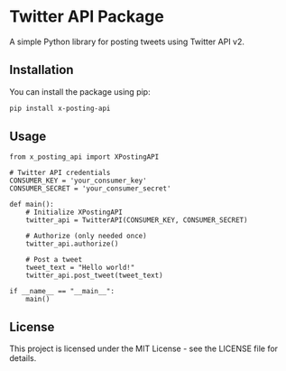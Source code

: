 # Twitter API Package

A simple Python library for posting tweets using Twitter API v2.

## Installation

You can install the package using pip:

```bash
pip install x-posting-api
```

## Usage

```
from x_posting_api import XPostingAPI

# Twitter API credentials
CONSUMER_KEY = 'your_consumer_key'
CONSUMER_SECRET = 'your_consumer_secret'

def main():
    # Initialize XPostingAPI
    twitter_api = TwitterAPI(CONSUMER_KEY, CONSUMER_SECRET)

    # Authorize (only needed once)
    twitter_api.authorize()

    # Post a tweet
    tweet_text = "Hello world!"
    twitter_api.post_tweet(tweet_text)

if __name__ == "__main__":
    main()

```

## License

This project is licensed under the MIT License - see the LICENSE file for details.
